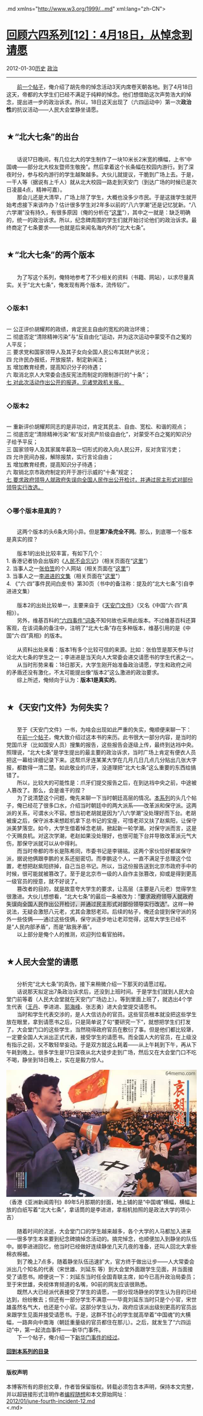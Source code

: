 <!DOCTYPE.md>
.md xmlns="http://www.w3.org/1999/...md" xml:lang="zh-CN">
<head>
<meta http-equiv="Content-Type" content="text.md; charset=utf-8" />
<meta name="generator" content="Python script by program.think@gmail.com" />
<meta name="provider" content="program-think.blogspot.com" />
<link type="text/css" rel="stylesheet" href="../../css/program-think.css" />
<title>回顾六四系列[12]：4月18日，从悼念到请愿 - 编程随想的博客</title>
</head>
<body>
<div id="main" style="width:100%;">
<h1><a href="../../index.md" title="回到首页">回顾六四系列[12]：4月18日，从悼念到请愿</a></h1>
<div class="post-info"><span class="date-header">2012-01-30</span><a href="../../tags/E58E86E58FB2.md" class="tag">历史</a> <a href="../../tags/E694BFE6B2BB.md" class="tag">政治</a> </div>
<hr>
<div class="post">
&#12288;&#12288;<a href="../../2012/01/june-fourth-incident-11.md">前一个帖子</a>，俺介绍了胡先帝的悼念活动3天内席卷天朝各地。到了4月18日这天，帝都的大学生们已经不满足于纯粹的悼念。他们想借助这次声势浩大的悼念，提出进一步的政治诉求。所以，18日这天出现了（六四运动中）第一次<b>政治性</b>的抗议活动——人民大会堂静坐请愿。<a name='more'></a><!--program-think--><br /><br /><h2>★“北大七条”的出台</h2><br />&#12288;&#12288;话说17日晚间，有几位北大的学生制作了一块10米长2米宽的横幅，上书“中国魂——部分北大校友暨师生敬挽”。然后拿着这个长条幅在校园内游行。到了深夜时分，参与校内游行的学生越聚越多。大伙儿就提议，干脆到广场上去。于是，一干人等（据说有上千人）就从北大校园一路走到天安门（到达广场的时候已是次日凌晨4点，精神可嘉）。<br />&#12288;&#12288;那会儿还是大清早，广场上除了学生，大概也没多少市民。于是这拨学生就开始考虑接下来该咋办？估计很多学生对2年多以前的“八六学潮”还是记忆犹新。“八六学潮”没有持久，有很多原因（俺的分析在“<a href="../../2011/09/june-fourth-incident-6.md">这里</a>”），其中之一就是：缺乏明确的，统一的政治诉求。所以，纪念碑周围的学生们就开始讨论他们的政治诉求。最终商定了七条要求——也就是后来闻名海内外的“北大七条”。<br /><br /><h2>★“北大七条”的两个版本</h2><br />&#12288;&#12288;为了写这个系列，俺特地参考了不少相关的资料（书籍、网站），以求尽量真实。关于“北大七条”，俺发现有两个版本，流传较广。<br /><br /><h3>◇版本1</h3><br />一 公正评价胡耀邦的政绩，肯定民主自由的宽松的政治环境；<br />二 彻底否定“清除精神污染”与“反自由化”运动，并为这次运动中蒙受不白之冤的人平反； <br />三 要求党和国家领导人及其子女向全国人民公布其财产状况；<br />四 允许民办报纸，开放报禁，制定新闻法；<br />五 增加教育经费，提高知识分子的待遇；<br />六 取消北京人大常委会违反宪法而制定的限制游行的“十条”；<br /><u>七 对此次活动作出公开的报道，见诸党政机关报。</u><br /><br /><h3>◇版本2</h3><br />一 重新评价胡耀邦同志的是非功过，肯定其民主、自由、宽松、和谐的观点； <br />二 彻底否定“清除精神污染”和“反对资产阶级自由化”，对蒙受不白之冤的知识分子给予平反； <br />三 国家领导人及其家属年薪及一切形式的收入向人民公开，反对贪官污吏； <br />四 允许民间办报，解除报禁，实行言论自由； <br />五 增加教育经费，提高知识分子待遇；<br />六 取销北京市政府制定的开于游行示威的“十条”规定； <br /><u>七 要求政府领导人就政府失误向全国人民作出公开检讨，并通过民主形式对部份领导实行改选。</u><br /><br /><h3>◇哪个版本是真的？</h3><br />&#12288;&#12288;这两个版本的头6条大同小异。但是<b>第7条完全不同</b>。那么，到底哪一个版本是真实的捏？<br /><br />&#12288;&#12288;版本1的出处比较丰富，有如下几个：<br />1. 香港记者协会出版的《<a href="https://zh.wikipedia.org/wiki/%E4%BA%BA%E6%B0%91%E4%B8%8D%E6%9C%83%E5%BF%98%E8%A8%98" target="_blank" rel="nofollow">人民不会忘记</a>》（相关页面在“<a href="http://1989report.hkja.org.hk/site/portal/Site.aspx?id=A27-41" target="_blank" rel="nofollow">这里</a>”）<br />2. 当事人之一<a href="https://zh.wikipedia.org/wiki/%E5%BC%A0%E4%BC%AF%E7%AC%A0" target="_blank" rel="nofollow">张伯笠</a>的个人网站（相关页面在“<a href="http://www.zhangboli.net/books/fugitive_gb/fugi-06.htm" target="_blank" rel="nofollow">这里</a>”）<br />3. 当事人之一<a href="http://blog.boxun.com/hero/lijj" target="_blank" rel="nofollow">李进进的文集</a>（相关页面在"<a href="http://blog.boxun.com/hero/lijj/4_2....md" target="_blank" rel="nofollow">这里</a>"）<br />4. 《“六·四”事件民间白皮书》第30页（书中的备注称：提及的“北大七条”引自李进进文集）<br /><br />&#12288;&#12288;版本2的出处比较单一，主要来自于《<a href="https://zh.wikipedia.org/wiki/%E5%A4%A9%E5%AE%89%E9%96%80%E6%96%87%E4%BB%B6" target="_blank" rel="nofollow">天安门文件</a>》（又名《中国“六·四”真相》）。<br />&#12288;&#12288;另外，维基百科的<a href="https://zh.wikipedia.org/wiki/%E5%85%AD%E5%9B%9B%E4%BA%8B%E4%BB%B6" target="_blank" rel="nofollow">“六四事件”词条</a>不知何故也采用此版本。不过维基百科还算客观，在该词条的备注中，注明了“北大七条”存在多种版本，维基引用的是《中国“六·四”真相》的版本。<br /><br />&#12288;&#12288;从资料出处来看：版本1有多个比较可信的来源。比如：张伯笠是那天参与讨论北大七条的学生之一；李进进是当天向人大常委会递交请愿书的学生代表之一。<br />&#12288;&#12288;从当时形势来看：18日那天，大学生刚开始准备政治请愿，学生和政府之间的矛盾还没有激化，不太可能提出像“版本2”这么激进的政治要求。<br />&#12288;&#12288;综上所述，俺倾向于认为：<b>版本1是真实的</b>。<br /><br /><h2>★《天安门文件》为何失实？</h2><br />&#12288;&#12288;至于《天安门文件》一书，为啥会出现如此严重的失实，俺顺便来聊一下：<br />&#12288;&#12288;在<a href="../../2012/01/june-fourth-incident-11.md">前一个帖子</a>，俺大致介绍过这本书的来历。此书很大一部分内容，是当时的党国爪牙（比如国安人员）搜集的报告，这些报告会逐级上传，最终到达裆中央。照理说，“北大七条”是学生提出的最主要的政治诉求，当时广场上肯定有便衣人员把这一幕给详细记录下来。这帮爪牙连某某大学在几月几日几点几分贴出几张大字报，都数得一清二楚。如此敬业的爪牙，没道理把“北大七条”这么重要的东西给搞错了。<br />&#12288;&#12288;所以，比较大的可能性是：爪牙们提交报告之后，在到达裆中央之前，中途被人篡改了。那么，会是谁干的捏？<br />&#12288;&#12288;为了说清楚这个问题，俺先来聊一下当时朝廷高层的情况。<a href="../../2011/06/june-fourth-incident-0.md">本系列</a>的头几个帖子，俺已经花了很多口水，介绍当时朝廷中的两大派系——改革派和保守派。这两派的关系，可谓水火不容。想当初老胡就是因为“八六学潮”没处理好而下台。老胡被废之后，保守派本来想趁机拿下总书记的宝座，可惜老邓又扶了赵紫阳，让保守派美梦落空。如今，大学生借着悼念老胡，掀起新一轮学潮。对保守派而言，这是个天赐良机。对这次学潮，老赵如果没处理好，也很可能下台并导致改革派元气大伤，那保守派就可以从中得利。<br />&#12288;&#12288;而当时帝都的市长是陈希同，市委书记是李锡铭。这两个家伙恰好都属保守派，据说他俩跟李鹏的关系还挺密切。而李鹏这个人，一直不满足于总理这个位置，老想把赵紫阳挤掉，自己当总书记。所以，当这份报告送到北京市政府手中的时候，很可能就被篡改了。至于是北京市一级的人自作主张篡改，抑或是得到更高一级官员的授意，就不好说了。<br />&#12288;&#12288;篡改者的目的，就是故意夸大学生的要求，让高层（主要是八元老）觉得学生很激进。大伙儿想想看，“北大七条”的最后一条被改为：<q style="background-color:#DDD;">要求政府领导人就政府失误向全国人民作出公开检讨，并通过民主形式对部份领导实行改选</q>。这样一种说法，无疑会激怒八元老，尤其会激怒老邓。后续的帖子，俺还会提到保守派的另外一些伎俩——通过这些伎俩，保守派逐步地让老邓觉得，这帮大学生已经不是“人民内部矛盾”，而是“敌我矛盾”。<br />&#12288;&#12288;以上部分是俺个人的推测，欢迎列位看官拍砖。<br /><br /><h2>★人民大会堂的请愿</h2><br />&#12288;&#12288;分析完“北大七条”的真伪，接下来稍微介绍一下那天的请愿过程。<br />&#12288;&#12288;话说那天拟定出7条政治诉求后，还没到上班时间。于是学生们就到人民大会堂门前等着（人民大会堂就在天安门广场边上）。等到里面上班了，就选出4个学生代表（<a href="https://zh.wikipedia.org/wiki/%E7%8E%8B%E4%B8%B9" target="_blank" rel="nofollow">王丹</a>、李进进、<a href="https://zh.wikipedia.org/wiki/%E9%83%AD%E6%B5%B7%E5%B3%B0" target="_blank" rel="nofollow">郭海峰</a>、张志勇）进大会堂提交请愿书。<br />&#12288;&#12288;当时和学生代表交涉的，是人大信访办的官员。这些官员根本就没把这些学生放在眼里，拿到请愿书之后，只是简单说了句“要研究一下”，就想把学生们打发了。大会堂门口的这些学生，当然晓得政府官员在敷衍了事。但是他们都比较犟，一定要全国人大派出正式代表，接受学生的请愿书。而全国人大的官员，在上级没有指示之前，又不敢轻举妄动。于是双方就这么耗着——从上午耗到下午，再从下午耗到晚上。很多学生是17日深夜从北大徒步走到广场，然后又在大会堂门口不吃不喝，静坐到18日晚上，实在是毅力惊人。<br /><br /><center><img src="../../images/2012/01/OgAAAEv1nODTtZK1BJq2hiN7LfZ3h7cU7VZIB3uOs4AP_ytt0e0c8prYLBEsx-TV-3g2cd1FemF4Gie2PXUmJTX0ZNcA15jOjLhBbuv80kDeONFDho879JtFNK7Y" alt="不见图 请翻墙"></center>（香港《亚洲新闻周刊》89年5月那期的封面，地上铺的是“中国魂”横幅，横幅上放的白纸写着“北大七条”，拿话筒的是李进进，拿相机拍照的是政法大学的项小吉）<br /><br />&#12288;&#12288;随着时间的流逝，大会堂门口的学生越来越多，各个大学的人马都加入进来——很多学生本来要到纪念碑搞悼念活动的。搞完悼念，也顺便加入到静坐的队伍中。据李进进回忆，他当时已经做好连续静坐几天几夜的准备，还叫人回北大拿些棉衣棉被。<br />&#12288;&#12288;到了晚上7点多，随着静坐队伍迅速扩大，官方终于做出让步——人大常委会派出几个知名的代表（宋世雄、刘延东 等）到大会堂外面跟学生见面，并当面接受了请愿书。顺便说一下：刘延东当时任全国青联主席，如今已高升政治局委员；至于宋世雄，央视体育频道的名嘴，90前的网友应该很熟悉。<br />&#12288;&#12288;既然人大已经派代表接受了学生的请愿，一部分现场静坐的学生认为目的已经达到，纷纷散去；但还有一部分学生不满意——毕竟刘延东当时只是个小官，宋世雄虽然名气大，也还是个小官。这部分学生认为，政府应该派出级别更高的官员出来跟学生见面并接受请愿书。于是，这群不甘心的学生就高举着“中国魂”的大横幅，一路奔向中南海（朝廷重量级的官员都住在那儿）。之后，就发生了“六四运动”中，第一起流血事件——新华门事件。<br />&#12288;&#12288;下一个帖子，俺介绍一下<a href="../../2012/02/june-fourth-incident-13.md">新华门事件的经过</a>。<br /><br /><a href="../../2011/06/june-fourth-incident-0.md#index"><b>回到本系列的目录</b></a><div class="blogger-post-footer">
</div>
<hr>
<div class="copyright">
<h4>版权声明</h4>
本博客所有的原创文章，作者皆保留版权。转载必须包含本声明，保持本文完整，并以超链接形式注明作者<a href="mailto:program.think@gmail.com">编程随想</a>和本文原始网址：<br>
<a href="2012/01/june-fourth-incident-12.md">2012/01/june-fourth-incident-12.md</a>
</div>
</div>
</body>
<.md>
